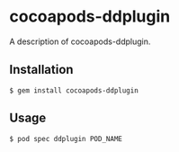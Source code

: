 # cocoapods-ddplugin

A description of cocoapods-ddplugin.

## Installation

    $ gem install cocoapods-ddplugin

## Usage

    $ pod spec ddplugin POD_NAME

